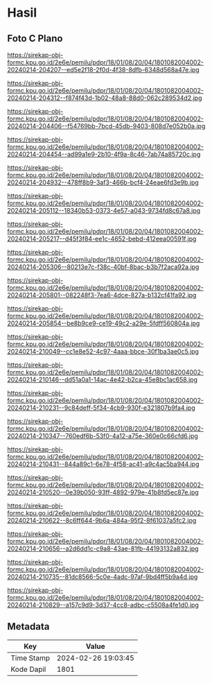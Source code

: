 # Hasil

## Foto C Plano

https://sirekap-obj-formc.kpu.go.id/2e6e/pemilu/pdpr/18/01/08/20/04/1801082004002-20240214-204207--ed5e2f18-2f0d-4f38-8dfb-6348d568a47e.jpg

https://sirekap-obj-formc.kpu.go.id/2e6e/pemilu/pdpr/18/01/08/20/04/1801082004002-20240214-204312--f874f43d-1b02-48a8-88d0-062c289534d2.jpg

https://sirekap-obj-formc.kpu.go.id/2e6e/pemilu/pdpr/18/01/08/20/04/1801082004002-20240214-204406--f54769bb-7bcd-45db-9403-808d7e052b0a.jpg

https://sirekap-obj-formc.kpu.go.id/2e6e/pemilu/pdpr/18/01/08/20/04/1801082004002-20240214-204454--ad99a1e9-2b10-4f9a-8c46-7ab74a85720c.jpg

https://sirekap-obj-formc.kpu.go.id/2e6e/pemilu/pdpr/18/01/08/20/04/1801082004002-20240214-204932--478ff8b9-3af3-466b-bcf4-24eae6fd3e9b.jpg

https://sirekap-obj-formc.kpu.go.id/2e6e/pemilu/pdpr/18/01/08/20/04/1801082004002-20240214-205112--18340b53-0373-4e57-a043-9734fd8c67a8.jpg

https://sirekap-obj-formc.kpu.go.id/2e6e/pemilu/pdpr/18/01/08/20/04/1801082004002-20240214-205217--d45f3f84-ee1c-4652-bebd-412eea00591f.jpg

https://sirekap-obj-formc.kpu.go.id/2e6e/pemilu/pdpr/18/01/08/20/04/1801082004002-20240214-205306--80213e7c-f38c-40bf-8bac-b3b7f2aca92a.jpg

https://sirekap-obj-formc.kpu.go.id/2e6e/pemilu/pdpr/18/01/08/20/04/1801082004002-20240214-205801--082248f3-7ea6-4dce-827a-b132cf41fa92.jpg

https://sirekap-obj-formc.kpu.go.id/2e6e/pemilu/pdpr/18/01/08/20/04/1801082004002-20240214-205854--be8b9ce9-ce19-49c2-a29e-5fdff560804a.jpg

https://sirekap-obj-formc.kpu.go.id/2e6e/pemilu/pdpr/18/01/08/20/04/1801082004002-20240214-210049--cc1e8e52-4c97-4aaa-bbce-30f1ba3ae0c5.jpg

https://sirekap-obj-formc.kpu.go.id/2e6e/pemilu/pdpr/18/01/08/20/04/1801082004002-20240214-210146--dd51a0a1-14ac-4e42-b2ca-45e8bc1ac658.jpg

https://sirekap-obj-formc.kpu.go.id/2e6e/pemilu/pdpr/18/01/08/20/04/1801082004002-20240214-210231--9c84deff-5f34-4cb9-930f-e321807b9fa4.jpg

https://sirekap-obj-formc.kpu.go.id/2e6e/pemilu/pdpr/18/01/08/20/04/1801082004002-20240214-210347--760edf6b-53f0-4a12-a75e-360e0c66cfd6.jpg

https://sirekap-obj-formc.kpu.go.id/2e6e/pemilu/pdpr/18/01/08/20/04/1801082004002-20240214-210431--844a89c1-6e78-4f58-ac41-a9c4ac5ba944.jpg

https://sirekap-obj-formc.kpu.go.id/2e6e/pemilu/pdpr/18/01/08/20/04/1801082004002-20240214-210520--0e39b050-93ff-4892-979e-41b8fd5ec87e.jpg

https://sirekap-obj-formc.kpu.go.id/2e6e/pemilu/pdpr/18/01/08/20/04/1801082004002-20240214-210622--8c6ff644-9b6a-484a-95f2-8f61037a5fc2.jpg

https://sirekap-obj-formc.kpu.go.id/2e6e/pemilu/pdpr/18/01/08/20/04/1801082004002-20240214-210656--a2d6dd1c-c9a8-43ae-81fb-44193132a832.jpg

https://sirekap-obj-formc.kpu.go.id/2e6e/pemilu/pdpr/18/01/08/20/04/1801082004002-20240214-210735--81dc8566-5c0e-4adc-97af-9bd4ff5b9a4d.jpg

https://sirekap-obj-formc.kpu.go.id/2e6e/pemilu/pdpr/18/01/08/20/04/1801082004002-20240214-210829--a157c9d9-3d37-4cc8-adbc-c5508a4fe1d0.jpg


## Metadata

| Key        | Value               |
| ---------- | ------------------- |
| Time Stamp | 2024-02-26 19:03:45 |
| Kode Dapil | 1801                |



